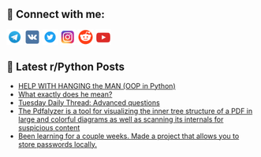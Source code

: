 ## 🔎 Connect with me:
[<img src="https://github.com/bullbesh/bullbesh/blob/main/images/Telegram.png" width="32" height="32" />](https://t.me/bullbesh)
[<img src="https://github.com/bullbesh/bullbesh/blob/main/images/VK.png" width="32" height="32" />](https://vk.com/bullbesh)
[<img src="https://github.com/bullbesh/bullbesh/blob/main/images/Twitter.png" width="32" height="32" />](https://twitter.com/bullbesh1)
[<img src="https://github.com/bullbesh/bullbesh/blob/main/images/Instagram.png" width="32" height="32" />](https://www.instagram.com/bullbesh)
[<img src="https://github.com/bullbesh/bullbesh/blob/main/images/Reddit.png" width="32" height="32" />](https://www.reddit.com/user/bullbesh)
[<img src="https://github.com/bullbesh/bullbesh/blob/main/images/YouTube.png" width="32" height="32" />](https://www.youtube.com/channel/UCtfjRs6uzgq5mfm8S06WTcg)

## 📕 Latest r/Python Posts
<!-- BLOG-POST-LIST:START -->
- [HELP WITH HANGING the MAN &lpar;OOP in Python&rpar;](https://www.reddit.com/r/Python/comments/y0w0hn/help_with_hanging_the_man_oop_in_python/)
- [What exactly does he mean?](https://www.reddit.com/r/Python/comments/y0v161/what_exactly_does_he_mean/)
- [Tuesday Daily Thread: Advanced questions](https://www.reddit.com/r/Python/comments/y0u2xl/tuesday_daily_thread_advanced_questions/)
- [The Pdfalyzer is a tool for visualizing the inner tree structure of a PDF in large and colorful diagrams as well as scanning its internals for suspicious content](https://www.reddit.com/r/Python/comments/y0rnqk/the_pdfalyzer_is_a_tool_for_visualizing_the_inner/)
- [Been learning for a couple weeks. Made a project that allows you to store passwords locally.](https://www.reddit.com/r/Python/comments/y0p9aa/been_learning_for_a_couple_weeks_made_a_project/)
<!-- BLOG-POST-LIST:END -->
